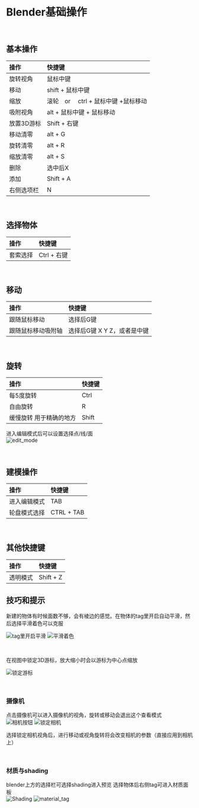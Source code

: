 # Blender基础操作

<br>

## 基本操作

| 操作 | 快捷键 |
| :-----| :--------  |
| 旋转视角 | 鼠标中键 |
| 移动 | shift + 鼠标中键 |
| 缩放 | 滚轮&ensp;&ensp;or&ensp;&ensp; ctrl + 鼠标中键 +鼠标移动 |
| 吸附视角 | alt + 鼠标中键 + 鼠标移动 |
| 放置3D游标 | Shift + 右键 |
| 移动清零 | alt + G |
| 旋转清零 | alt + R |
| 缩放清零 | alt + S |
| 删除 | 选中后X |
| 添加 | Shift + A |
| 右侧选项栏 | N |

<br> 

## 选择物体
| 操作 | 快捷键 |
| :-----| :--------  |
| 套索选择 |  Ctrl + 右键 |


<br>

## 移动
| 操作 | 快捷键 |
| :-----| :--------  |
| 跟随鼠标移动 |  选择后G键 |
| 跟随鼠标移动吸附轴 |  选择后G键  X Y Z，或者是中键 |


<br>

## 旋转
| 操作 | 快捷键 |
| :-----| :--------  |
| 每5度旋转 | Ctrl |
| 自由旋转 | R |
| 缓慢旋转  用于精确的地方 | Shift |  

进入编辑模式后可以设置选择点/线/面  
![edit_mode](image/../image/edit_mode.png 'edit_mode') 


<br>

## 建模操作
| 操作 | 快捷键 |
| :-----| :--------  |
| 进入编辑模式 | TAB |
| 轮盘模式选择 | CTRL + TAB |


<br>

## 其他快捷键
| 操作 | 快捷键 |
| :-----| :--------  |
| 透明模式  | Shift + Z |


## 技巧和提示

新建的物体有时候面数不够，会有棱边的感觉。在物体的tag里开启自动平滑，然后选择平滑着色可以克服

![tag里开启平滑](image/../image/new_object_1.png 'new_object_1')
![平滑着色](image/../image/new_object_2.png 'new_object_2')  


<br>

在视图中锁定3D游标，放大缩小时会以游标为中心点缩放  

![锁定游标](image/../image/cursor.png 'cursor') 

<br>

### 摄像机

点击摄像机可以进入摄像机的视角，旋转或移动会退出这个查看模式  
![相机按钮](image/../image/camera_1.png 'camera_1')  ![锁定相机](image/../image/camera_2.png 'camera_2')   

选择锁定相机视角后，进行移动或视角旋转将会改变相机的参数（直接应用到相机上） 


<br>  

### 材质与shading

blender上方的选择栏可选择shading进入预览
选择物体后右侧tag可进入材质面板  
![Shading](image/../image/shading.png 'shading') ![material_tag](image/../image/material_tag.png 'material_tag')  
